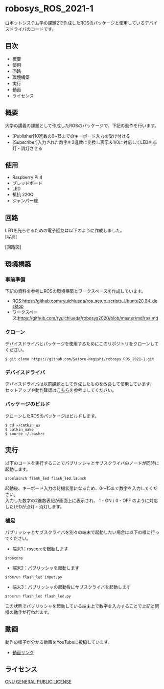 # robosys_ROS_2021-1
ロボットシステム学の課題2で作成したROSのパッケージと使用しているデバイスドライバのコードです。

## 目次
- 概要
- 使用
- 回路
- 環境構築
- 実行
- 動画
- ライセンス

## 概要
大学の講義の課題として作成したROSのパッケージで、下記の動作を行います。
- [Publisher]10進数の0~15までのキーボード入力を受け付ける
- [Subscriber]入力された数字を2進数に変換し表示＆1/0に対応してLEDを点灯・消灯させる

## 使用
- Raspberry Pi 4
- ブレッドボード
- LED
- 抵抗 220Ω
- ジャンパー線

## 回路
LEDを光らせるための電子回路は以下のように作成しました。  
[写真]  
  
[回路図]
  
  
## 環境構築
### 事前準備
下記の資料を参考にROSの環境構築とワークスペースを作成しています。
- ROS:https://github.com/ryuichiueda/ros_setup_scripts_Ubuntu20.04_desktop
- ワークスペース:https://github.com/ryuichiueda/robosys2020/blob/master/md/ros.md
### クローン
デバイスドライバとパッケージを使用するためにこのリポジトリをクローンしてください。
```
$ git clone https://github.com/Satoru-Negishi/robosys_ROS_2021-1.git
```
### デバイスドライバ
デバイスドライバは以前課題として作成したものを改良して使用しています。  
セットアップや動作確認は[こちら](https://github.com/SatoruNegishi/robosys_devicedriver_2020-12)を参考にしてください。  
### パッケージのビルド
クローンしたROSのパッケージはビルドします。
```
$ cd ~/catkin_ws
$ catkin_make
$ source ~/.bashrc
```

## 実行
以下のコードを実行することでパブリッシャとサブスクライバのノードが同時に起動します。
```
$roslaunch flash_led flash_led.launch
```
起動後、キーボード入力の待機状態になるため、0～15まで数字を入力してください。  
入力した数字の2進数表記が画面上に表示され、 1 - ON / 0 - OFF のように対応したLEDが点灯・消灯します。  
    
### 補足
パブリッシャとサブスクライバを別々の端末で起動したい場合は以下の様に行ってください。
- 端末1：roscoreを起動します
```
$roscore
```
- 端末2：パブリッシャを起動します
```
$rosrun flash_led input.py
```
- 端末3：パブリッシャの起動後にサブスクライバを起動します
```
$rosrun flash_led flash_led.py
```
この状態でパブリッシャを起動している端末上で数字を入力することで上記と同様の動作が行われます。  
  
## 動画
動作の様子が分かる動画をYouTubeに投稿しています。  
- [動画リンク](https://youtu.be/wJdgtzbcISE)
## ライセンス
[GNU GENERAL PUBLIC LICENSE](https://github.com/Satoru-Negishi/robosys_ROS_2021-1/blob/main/COPYING)
